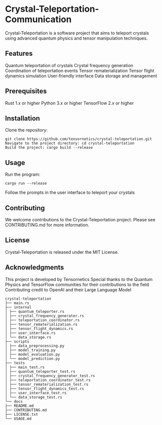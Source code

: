 # Crystal-Teleportation-Communication

Crystal-Teleportation is a software project that aims to teleport crystals using advanced quantum physics and tensor manipulation techniques.

## Features

Quantum teleportation of crystals
Crystal frequency generation
Coordination of teleportation events
Tensor rematerialization
Tensor flight dynamics simulation
User-friendly interface
Data storage and management

## Prerequisites

Rust 1.x or higher
Python 3.x or higher
TensorFlow 2.x or higher

## Installation

Clone the repository: 
```
git clone https://github.com/tensornetics/crystal-teleportation.git
Navigate to the project directory: cd crystal-teleportation
Build the project: cargo build --release
```

## Usage

Run the program: 
```
cargo run --release
```

Follow the prompts in the user interface to teleport your crystals

## Contributing

We welcome contributions to the Crystal-Teleportation project. Please see CONTRIBUTING.md for more information.

## License

Crystal-Teleportation is released under the MIT License.

## Acknowledgments

This project is developed by Tensornetics
Special thanks to the Quantum Physics and TensorFlow communities for their contributions to the field
Contributing credit to OpenAI and their Large Language Model
```
crystal-teleportation
├── main.rs
├── internal
│ ├── quantum_teleporter.rs
│ ├── crystal_frequency_generator.rs
│ ├── teleportation_coordinator.rs
│ ├── tensor_rematerialization.rs
│ ├── tensor_flight_dynamics.rs
│ ├── user_interface.rs
│ └── data_storage.rs
├── scripts
│ ├── data_preprocessing.py
│ ├── model_training.py
│ ├── model_evaluation.py
│ └── model_prediction.py
├── tests
│ ├── main_test.rs
│ ├── quantum_teleporter_test.rs
│ ├── crystal_frequency_generator_test.rs
│ ├── teleportation_coordinator_test.rs
│ ├── tensor_rematerialization_test.rs
│ ├── tensor_flight_dynamics_test.rs
│ ├── user_interface_test.rs
│ └── data_storage_test.rs
└── docs
├── README.md
├── CONTRIBUTING.md
├── LICENSE.txt
└── USAGE.md
```
